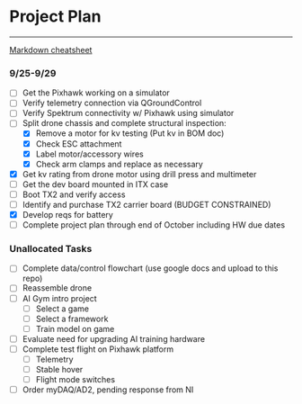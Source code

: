 # Project Plan
****
[Markdown cheatsheet](https://github.com/mundimark/awesome-markdown)
### 9/25-9/29
- [ ] Get the Pixhawk working on a simulator
- [ ] Verify telemetry connection via QGroundControl
- [ ] Verify Spektrum connectivity w/ Pixhawk using simulator
- [ ] Split drone chassis and complete structural inspection: 
    - [X] Remove a motor for kv testing (Put kv in BOM doc)
    - [X] Check ESC attachment
    - [X] Label motor/accessory wires
    - [X] Check arm clamps and replace as necessary
- [X] Get kv rating from drone motor using drill press and multimeter
- [ ] Get the dev board mounted in ITX case
- [ ] Boot TX2 and verify access
- [ ] Identify and purchase TX2 carrier board (BUDGET CONSTRAINED)
- [X] Develop reqs for battery
- [ ] Complete project plan through end of October including HW due dates

### Unallocated Tasks
- [ ] Complete data/control flowchart (use google docs and upload to this repo)
- [ ] Reassemble drone
- [ ] AI Gym intro project
    - [ ] Select a game
    - [ ] Select a framework
    - [ ] Train model on game
- [ ] Evaluate need for upgrading AI training hardware
- [ ] Complete test flight on Pixhawk platform
    - [ ] Telemetry
    - [ ] Stable hover
    - [ ] Flight mode switches
- [ ] Order myDAQ/AD2, pending response from NI
